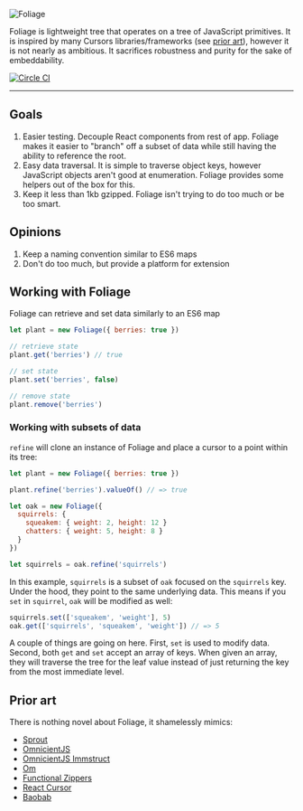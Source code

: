 ![Foliage](http://f.cl.ly/items/1d0S121d301T3a202u14/foliage.svg)

Foliage is lightweight tree that operates on a tree of JavaScript
primitives. It is inspired by many Cursors libraries/frameworks (see
[prior art](#prior-art)),
however it is not nearly as ambitious. It sacrifices robustness and
purity for the sake of embeddability.

[![Circle CI](https://circleci.com/gh/vigetlabs/foliage.svg?style=svg)](https://circleci.com/gh/vigetlabs/foliage)

---

## Goals

1. Easier testing. Decouple React components from rest of app. Foliage
   makes it easier to "branch" off a subset of data while still having
   the ability to reference the root.
2. Easy data traversal. It is simple to traverse object keys, however
   JavaScript objects aren't good at enumeration. Foliage provides
   some helpers out of the box for this.
3. Keep it less than 1kb gzipped. Foliage isn't trying to do too much
   or be too smart.

## Opinions

1. Keep a naming convention similar to ES6 maps
2. Don't do too much, but provide a platform for extension

## Working with Foliage

Foliage can retrieve and set data similarly to an ES6 map

```javascript
let plant = new Foliage({ berries: true })

// retrieve state
plant.get('berries') // true

// set state
plant.set('berries', false)

// remove state
plant.remove('berries')
```

### Working with subsets of data

`refine` will clone an instance of Foliage and place a cursor to a
point within its tree:

```javascript
let plant = new Foliage({ berries: true })

plant.refine('berries').valueOf() // => true
```

```javascript
let oak = new Foliage({
  squirrels: {
    squeakem: { weight: 2, height: 12 }
    chatters: { weight: 5, height: 8 }
  }
})

let squirrels = oak.refine('squirrels')
```

In this example, `squirrels` is a subset of `oak` focused on the
`squirrels` key. Under the hood, they point to the same underlying
data. This means if you `set` in `squirrel`, `oak` will be modified as
well:

```javascript
squirrels.set(['squeakem', 'weight'], 5)
oak.get(['squirrels', 'squeakem', 'weight']) // => 5
```

A couple of things are going on here. First, `set` is used to modify
data. Second, both `get` and `set` accept an array of keys. When given
an array, they will traverse the tree for the leaf value instead of
just returning the key from the most immediate level.

## Prior art

There is nothing novel about Foliage, it shamelessly mimics:

- [Sprout](https://github.com/herrstucki/sprout)
- [OmnicientJS](http://omniscientjs.github.io/)
- [OmnicientJS Immstruct](https://github.com/omniscientjs/immstruct)
- [Om](https://github.com/omcljs/om)
- [Functional Zippers](http://yquem.inria.fr/~huet/PUBLIC/zip.pdf)
- [React Cursor](https://github.com/dustingetz/react-cursor)
- [Baobab](https://github.com/Yomguithereal/baobab)
